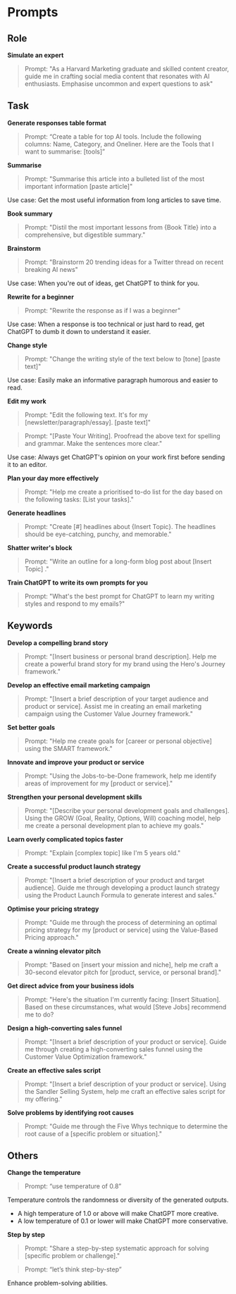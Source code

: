 
# Prompts

## Role

**Simulate an expert**

> Prompt: "As a Harvard Marketing graduate and skilled content creator, guide me in crafting social media content that resonates with AI enthusiasts. Emphasise uncommon and expert questions to ask"

## Task

**Generate responses table format**

> Prompt: “Create a table for top AI tools. Include the following columns: Name, Category, and Oneliner. Here are the Tools that I want to summarise: [tools]”

**Summarise**

> Prompt: "Summarise this article into a bulleted list of the most important information [paste article]"

Use case: Get the most useful information from long articles to save time.

**Book summary**

> Prompt: "Distil the most important lessons from {Book Title} into a comprehensive, but digestible summary."

**Brainstorm**

> Prompt: "Brainstorm 20 trending ideas for a Twitter thread on recent breaking AI news"

Use case: When you're out of ideas, get ChatGPT to think for you.

**Rewrite for a beginner**

> Prompt: "Rewrite the response as if I was a beginner"

Use case: When a response is too technical or just hard to read, get ChatGPT to dumb it down to understand it easier.

**Change style**

> Prompt: "Change the writing style of the text below to [tone] [paste text]"

Use case: Easily make an informative paragraph humorous and easier to read.

**Edit my work**

> Prompt: "Edit the following text. It's for my [newsletter/paragraph/essay]. [paste text]"

> Prompt: "[Paste Your Writing]. Proofread the above text for spelling and grammar. Make the sentences more clear."

Use case: Always get ChatGPT's opinion on your work first before sending it to an editor.

**Plan your day more effectively**

> Prompt: "Help me create a prioritised to-do list for the day based on the following tasks: [List your tasks]."

**Generate headlines**

> Prompt: "Create [#] headlines about {Insert Topic}. The headlines should be eye-catching, punchy, and memorable."

**Shatter writer's block**

> Prompt: "Write an outline for a long-form blog post about [Insert Topic] ."

**Train ChatGPT to write its own prompts for you**

> Prompt: "What's the best prompt for ChatGPT to learn my writing styles and respond to my emails?"

## Keywords

**Develop a compelling brand story**

> Prompt: "[Insert business or personal brand description]. Help me create a powerful brand story for my brand using the Hero's Journey framework."

**Develop an effective email marketing campaign**

> Prompt: "[Insert a brief description of your target audience and product or service]. Assist me in creating an email marketing campaign using the Customer Value Journey framework."

**Set better goals**

> Prompt: "Help me create goals for [career or personal objective] using the SMART framework."

**Innovate and improve your product or service**

> Prompt: "Using the Jobs-to-be-Done framework, help me identify areas of improvement for my [product or service]."

**Strengthen your personal development skills**

> Prompt: "[Describe your personal development goals and challenges]. Using the GROW (Goal, Reality, Options, Will) coaching model, help me create a personal development plan to achieve my goals."

**Learn overly complicated topics faster**

> Prompt: "Explain [complex topic] like I'm 5 years old."

**Create a successful product launch strategy**

> Prompt: "[Insert a brief description of your product and target audience]. Guide me through developing a product launch strategy using the Product Launch Formula to generate interest and sales."

**Optimise your pricing strategy**

> Prompt: "Guide me through the process of determining an optimal pricing strategy for my [product or service] using the Value-Based Pricing approach."

**Create a winning elevator pitch**

> Prompt: "Based on [insert your mission and niche], help me craft a 30-second elevator pitch for [product, service, or personal brand]."

**Get direct advice from your business idols**

> Prompt: "Here's the situation I'm currently facing: [Insert Situation]. Based on these circumstances, what would [Steve Jobs] recommend me to do?

**Design a high-converting sales funnel**

> Prompt: "[Insert a brief description of your product or service]. Guide me through creating a high-converting sales funnel using the Customer Value Optimization framework."

**Create an effective sales script**

> Prompt: "[Insert a brief description of your product or service]. Using the Sandler Selling System, help me craft an effective sales script for my offering."

**Solve problems by identifying root causes**

> Prompt: "Guide me through the Five Whys technique to determine the root cause of a [specific problem or situation]."

## Others

**Change the temperature**

> Prompt: “use temperature of 0.8”

Temperature controls the randomness or diversity of the generated outputs.
- A high temperature of 1.0 or above will make ChatGPT more creative.
- A low temperature of 0.1 or lower will make ChatGPT more conservative.

**Step by step**

> Prompt: "Share a step-by-step systematic approach for solving [specific problem or challenge]."

> Prompt: “let’s think step-by-step”  

Enhance problem-solving abilities.
